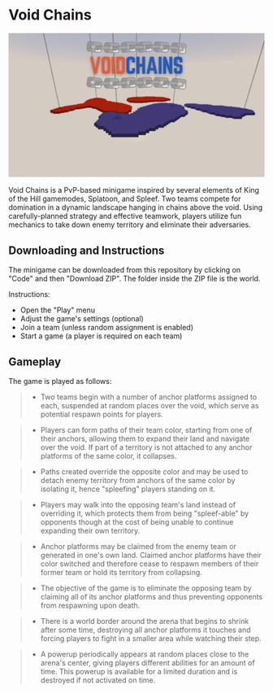 # Void Chains

<p align = "center">
  <img src="thumbnail.png" width="600">
</p>

Void Chains is a PvP-based minigame inspired by several elements of King of the Hill gamemodes, Splatoon, and Spleef. Two teams compete for domination in a dynamic landscape hanging in chains above the void. Using carefully-planned strategy and effective teamwork, players utilize fun mechanics to take down enemy territory and eliminate their adversaries.

## Downloading and Instructions

The minigame can be downloaded from this repository by clicking on "Code" and then "Download ZIP". The folder inside the ZIP file is the world.

Instructions:

* Open the "Play" menu
* Adjust the game's settings (optional)
* Join a team (unless random assignment is enabled)
* Start a game (a player is required on each team)

## Gameplay

The game is played as follows:

> *	Two teams begin with a number of anchor platforms assigned to each, suspended at random places over the void, which serve as potential respawn points for players.

> *	Players can form paths of their team color, starting from one of their anchors, allowing them to expand their land and navigate over the void. If part of a territory is not attached to any anchor platforms of the same color, it collapses.

> *	Paths created override the opposite color and may be used to detach enemy territory from anchors of the same color by isolating it, hence "spleefing" players standing on it.

> *	Players may walk into the opposing team's land instead of overriding it, which protects them from being "spleef-able" by opponents though at the cost of being unable to continue expanding their own territory.

> *	Anchor platforms may be claimed from the enemy team or generated in one's own land. Claimed anchor platforms have their color switched and therefore cease to respawn members of their former team or hold its territory from collapsing.

> *	The objective of the game is to eliminate the opposing team by claiming all of its anchor platforms and thus preventing opponents from respawning upon death.

> *	There is a world border around the arena that begins to shrink after some time, destroying all anchor platforms it touches and forcing players to fight in a smaller area while watching their step.

> *	A powerup periodically appears at random places close to the arena's center, giving players different abilities for an amount of time. This powerup is available for a limited duration and is destroyed if not activated on time.
